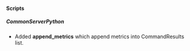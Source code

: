 
#### Scripts
##### CommonServerPython
- Added **append_metrics** which append metrics into CommandResults list.
